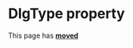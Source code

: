 # DlgType property #

This page has [**moved**](https://lib-docs.delphidabbler.com/MsgDlg/3/API/TPJWinMsgDlg-DlgType)